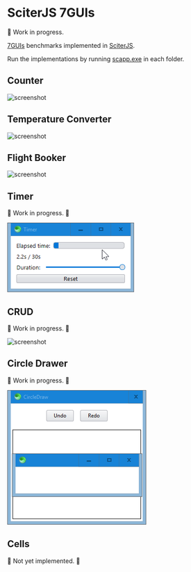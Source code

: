 # SciterJS 7GUIs

:construction: Work in progress.

[7GUIs](https://eugenkiss.github.io/7guis/tasks) benchmarks implemented in [SciterJS](https://sciter.com).

Run the implementations by running [scapp.exe](https://github.com/c-smile/sciter-js-sdk/tree/main/bin.win/x32) in each folder.

## Counter

![screenshot](_screenshots/counter.gif)

## Temperature Converter

![screenshot](_screenshots/temperature-converter.gif)

## Flight Booker

![screenshot](_screenshots/flight-booker.gif)

## Timer

:construction: Work in progress. :construction:

![screenshot](screenshots/timer.gif)

## CRUD

:construction: Work in progress. :construction:

![screenshot](screenshots/crud.png)

## Circle Drawer

:construction: Work in progress. :construction:

![screenshot](screenshots/circle-drawer.png)

## Cells

:construction: Not yet implemented. :construction: